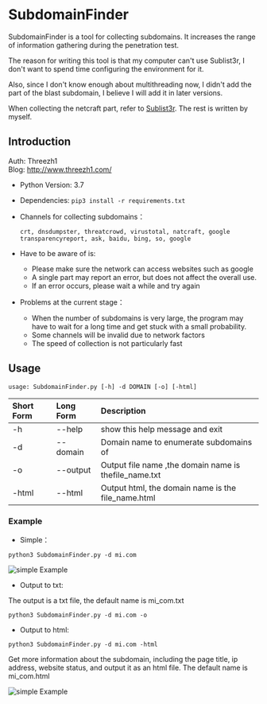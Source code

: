 # SubdomainFinder

SubdomainFinder is a tool for collecting subdomains. It increases the range of information gathering during the penetration test.

The reason for writing this tool is that my computer can't use Sublist3r, I don't want to spend time configuring the environment for it.

Also, since I don't know enough about multithreading now, I didn't add the part of the blast subdomain, I believe I will add it in later versions.

When collecting the netcraft part, refer to [Sublist3r](https://github.com/aboul3la/Sublist3r). The rest is written by myself.

## Introduction

Auth: Threezh1  
Blog: http://www.threezh1.com/

- Python Version: 3.7
- Dependencies: `pip3 install -r requirements.txt`
- Channels for collecting subdomains：

	`crt, dnsdumpster, threatcrowd, virustotal, natcraft, google transparencyreport, ask, baidu, bing, so, google`

- Have to be aware of is:

	- Please make sure the network can access websites such as google
	- A single part may report an error, but does not affect the overall use.
	- If an error occurs, please wait a while and try again

- Problems at the current stage：

	- When the number of subdomains is very large, the program may have to wait for a long time and get stuck with a small probability.
	- Some channels will be invalid due to network factors
	- The speed of collection is not particularly fast

## Usage

`usage: SubdomainFinder.py [-h] -d DOMAIN [-o] [-html]`

| Short Form | Long Form | Description |
| :-- | :-- | :-- |
| -h | --help | show this help message and exit |
| -d | --domain | Domain name to enumerate subdomains of |
| -o | --output | Output file name ,the domain name is thefile_name.txt |
| -html | --html | Output html, the domain name is the file_name.html |

### Example

- Simple：

`python3 SubdomainFinder.py -d mi.com`

![simple Example](https://i.loli.net/2019/07/29/5d3eba2ed22ac64594.jpg)

- Output to txt:

The output is a txt file, the default name is mi_com.txt

`python3 SubdomainFinder.py -d mi.com -o`

- Output to html:

`python3 SubdomainFinder.py -d mi.com -html`

Get more information about the subdomain, including the page title, ip address, website status, and output it as an html file. The default name is mi_com.html

![simple Example](https://i.loli.net/2019/07/29/5d3eba2ed148a11069.jpg)

